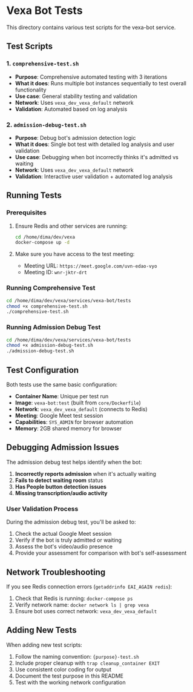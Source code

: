 # Vexa Bot Tests

This directory contains various test scripts for the vexa-bot service.

## Test Scripts

### 1. `comprehensive-test.sh`
- **Purpose**: Comprehensive automated testing with 3 iterations
- **What it does**: Runs multiple bot instances sequentially to test overall functionality
- **Use case**: General stability testing and validation
- **Network**: Uses `vexa_dev_vexa_default` network
- **Validation**: Automated based on log analysis

### 2. `admission-debug-test.sh`
- **Purpose**: Debug bot's admission detection logic
- **What it does**: Single bot test with detailed log analysis and user validation
- **Use case**: Debugging when bot incorrectly thinks it's admitted vs waiting
- **Network**: Uses `vexa_dev_vexa_default` network
- **Validation**: Interactive user validation + automated log analysis

## Running Tests

### Prerequisites
1. Ensure Redis and other services are running:
   ```bash
   cd /home/dima/dev/vexa
   docker-compose up -d
   ```

2. Make sure you have access to the test meeting:
   - Meeting URL: `https://meet.google.com/uvn-edao-vyo`
   - Meeting ID: `wnr-jktr-drt`

### Running Comprehensive Test
```bash
cd /home/dima/dev/vexa/services/vexa-bot/tests
chmod +x comprehensive-test.sh
./comprehensive-test.sh
```

### Running Admission Debug Test
```bash
cd /home/dima/dev/vexa/services/vexa-bot/tests
chmod +x admission-debug-test.sh
./admission-debug-test.sh
```

## Test Configuration

Both tests use the same basic configuration:
- **Container Name**: Unique per test run
- **Image**: `vexa-bot:test` (built from `core/Dockerfile`)
- **Network**: `vexa_dev_vexa_default` (connects to Redis)
- **Meeting**: Google Meet test session
- **Capabilities**: `SYS_ADMIN` for browser automation
- **Memory**: 2GB shared memory for browser

## Debugging Admission Issues

The admission debug test helps identify when the bot:
1. **Incorrectly reports admission** when it's actually waiting
2. **Fails to detect waiting room** status
3. **Has People button detection issues**
4. **Missing transcription/audio activity**

### User Validation Process
During the admission debug test, you'll be asked to:
1. Check the actual Google Meet session
2. Verify if the bot is truly admitted or waiting
3. Assess the bot's video/audio presence
4. Provide your assessment for comparison with bot's self-assessment

## Network Troubleshooting

If you see Redis connection errors (`getaddrinfo EAI_AGAIN redis`):
1. Check that Redis is running: `docker-compose ps`
2. Verify network name: `docker network ls | grep vexa`
3. Ensure bot uses correct network: `vexa_dev_vexa_default`

## Adding New Tests

When adding new test scripts:
1. Follow the naming convention: `{purpose}-test.sh`
2. Include proper cleanup with `trap cleanup_container EXIT`
3. Use consistent color coding for output
4. Document the test purpose in this README
5. Test with the working network configuration
